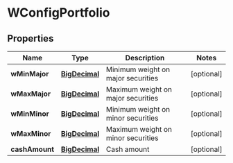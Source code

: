 
# WConfigPortfolio

## Properties
Name | Type | Description | Notes
------------ | ------------- | ------------- | -------------
**wMinMajor** | [**BigDecimal**](BigDecimal.md) | Minimum weight on major securities |  [optional]
**wMaxMajor** | [**BigDecimal**](BigDecimal.md) | Maximum weight on major securities |  [optional]
**wMinMinor** | [**BigDecimal**](BigDecimal.md) | Minimum weight on minor securities |  [optional]
**wMaxMinor** | [**BigDecimal**](BigDecimal.md) | Maximum weight on minor securities |  [optional]
**cashAmount** | [**BigDecimal**](BigDecimal.md) | Cash amount |  [optional]




